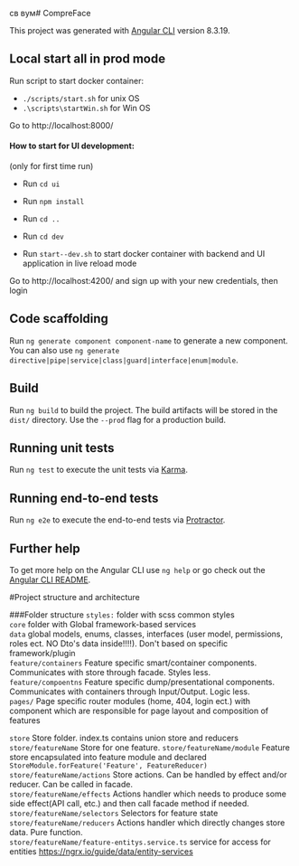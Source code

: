 св вум# CompreFace

This project was generated with [Angular CLI](https://github.com/angular/angular-cli) version 8.3.19.

## Local start all in prod mode
Run script to start docker container:
  * `./scripts/start.sh` for unix OS
  * `.\scripts\startWin.sh` for Win OS
  
Go to http://localhost:8000/

#### How to start for UI development:  
(only for first time run)
- Run `cd ui`
- Run `npm install`

- Run `cd ..`
- Run `cd dev`
- Run `start--dev.sh` to start docker container with backend and UI application in live reload mode

Go to http://localhost:4200/ and sign up with your new credentials, then login

## Code scaffolding

Run `ng generate component component-name` to generate a new component. You can also use `ng generate directive|pipe|service|class|guard|interface|enum|module`.

## Build

Run `ng build` to build the project. The build artifacts will be stored in the `dist/` directory. Use the `--prod` flag for a production build.

## Running unit tests

Run `ng test` to execute the unit tests via [Karma](https://karma-runner.github.io).

## Running end-to-end tests

Run `ng e2e` to execute the end-to-end tests via [Protractor](http://www.protractortest.org/).

## Further help

To get more help on the Angular CLI use `ng help` or go check out the [Angular CLI README](https://github.com/angular/angular-cli/blob/master/README.md).

#Project structure and architecture

###Folder structure
`styles:` folder with scss common styles \
`core` folder with Global framework-based services \
`data` global models, enums, classes, interfaces (user model, permissions, roles ect. NO Dto's data inside!!!!). Don't based on specific framework/plugin \
`feature/containers` Feature specific smart/container components. Communicates with store through facade. Styles less.\
`feature/compoentns` Feature specific dump/presentational components. Communicates with containers  through Input/Output. Logic less.\
`pages/` Page specific router modules (home, 404, login ect.) with component which are responsible for page layout and composition of features

`store` Store folder. index.ts contains union store and reducers\
`store/featureName` Store for one feature.
`store/featureName/module` Feature store encapsulated into feature module and declared `StoreModule.forFeature('Feature', FeatureReducer)`
`store/featureName/actions` Store actions. Can be handled by effect and/or reducer. Can be called in facade.\
`store/featureName/effects` Actions handler which needs to produce some side effect(API call, etc.) and then call facade method if needed.\
`store/featureName/selectors` Selectors for feature state
`store/featureName/reducers` Actions handler which directly changes store data. Pure function.\
`store/featureName/feature-entitys.service.ts` service for access for entities https://ngrx.io/guide/data/entity-services

